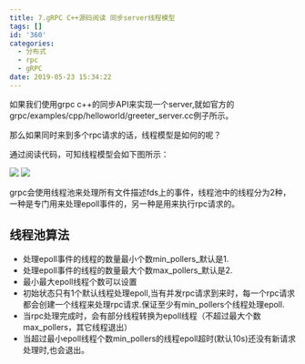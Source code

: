 ```yaml
---
title: 7.gRPC C++源码阅读 同步server线程模型
tags: []
id: '360'
categories:
  - 分布式
  - rpc
  - gRPC
date: 2019-05-23 15:34:22
---
```


如果我们使用grpc c++的同步API来实现一个server,就如官方的grpc/examples/cpp/helloworld/greeter_server.cc例子所示。

那么如果同时来到多个rpc请求的话，线程模型是如何的呢？

通过阅读代码，可知线程模型会如下图所示：

![](/images/wp-content/uploads/2019/05/image-12.png)
![](/images/wp-content/uploads/2019/05/image-12.png)

grpc会使用线程池来处理所有文件描述fds上的事件，线程池中的线程分为2种，一种是专门用来处理epoll事件的，另一种是用来执行rpc请求的。

## 线程池算法

*   处理epoll事件的线程的数量最小个数min_pollers_默认是1.
*   处理epoll事件的线程的数量最大个数max_pollers_默认是2.
*   最小最大epoll线程个数可以设置
*   初始状态只有1个默认线程处理epoll,当有并发rpc请求到来时，每一个rpc请求都会创建一个线程来处理rpc请求.保证至少有min_pollers个线程处理epoll.
*   当rpc处理完成时，会有部分线程转换为epoll线程（不超过最大个数max_pollers，其它线程退出）
*   当超过最小epoll线程个数min_pollers的线程epoll超时(默认10s)还没有新请求处理时,也会退出。
